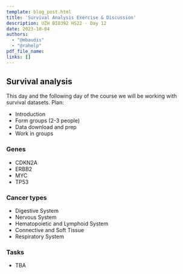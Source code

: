 ```yaml
---
template: blog_post.html
title: 'Survival Analysis Exercise & Discussion'
description: UZH BIO392 HS22 - Day 12
date: 2023-10-04
authors:
  - "@mbaudis"
  - "@rahelp"
pdf_file_name: 
links: []
---
```


## Survival analysis

This day and the following day of the course we will be working with survival datasets. 
Plan:

* Introduction 
* Form groups (2-3 people)
* Data download and prep
* Work in groups

<!--more-->

### Genes

- CDKN2A
- ERBB2
- MYC
- TP53

### Cancer types

- Digestive System
- Nervous System
- Hematopoietic and Lymphoid System
- Connective and Soft Tissue
- Respiratory System

### Tasks

* TBA
